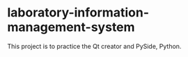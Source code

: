 # laboratory-information-management-system
This project is to practice the Qt creator and PySide, Python.
